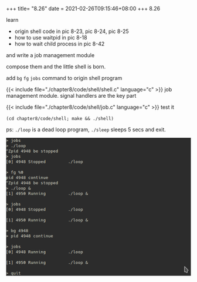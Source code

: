 +++
title= "8.26"
date = 2021-02-26T09:15:46+08:00
+++
8.26

learn

- origin shell code in pic 8-23, pic 8-24, pic 8-25
- how to use waitpid in pic 8-18
- how to wait child process in pic 8-42

and write a job management module

compose them and the little shell is born.

add `bg` `fg` `jobs` command to origin shell program

{{< include file="./chapter8/code/shell/shell.c" language="c" >}}
job management module. signal handlers are the key part

{{< include file="./chapter8/code/shell/job.c" language="c" >}}
test it

    (cd chapter8/code/shell; make && ./shell)

ps: `./loop` is a dead loop program, `./sleep` sleeps 5 secs and exit.

![./shell](./code/shell/shell.png)


